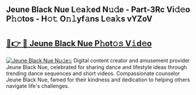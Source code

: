 ## Jeune Black Nue L𝚎a𝚔ed N𝚞𝚍e - Part-3Rc Vi𝚍𝚎o P𝚑𝚘tos - H𝚘𝚝 O𝚗𝚕yf𝚊ns L𝚎a𝚔s vYZoV

# <h2><a href="http://kf1t0g.oniu.top/?m=Jeune+Black+Nue">🔗👉 🔴 Jeune Black Nue P𝚑ot𝚘𝚜 V𝚒d𝚎o</a></h2>

[![Jeune Black Nue Nu𝚍e𝚜](https://i.imgur.com/0qMVB7G.gif)](http://kf1t0g.oniu.top/?m=Jeune+Black+Nue)
Digital content creator and amusement provider Jeune Black Nue, celebrated for sharing dance and lifestyle ideas through trending dance sequences and short videos. Compassionate counselor Jeune Black Nue, famed for their kindness and dedication to helping others navigate life's challenges.  
